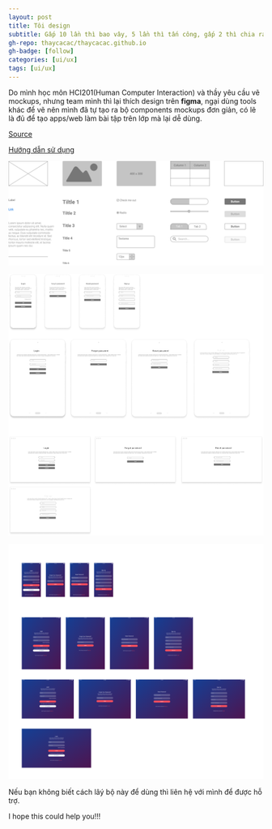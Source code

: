 ```yaml
---
layout: post
title: Tôi design
subtitle: Gấp 10 lần thì bao vây, 5 lần thì tấn công, gấp 2 thì chia ra mà đánh, bằng địch thì phải đánh khéo,...
gh-repo: thaycacac/thaycacac.github.io
gh-badge: [follow]
categories: [ui/ux]
tags: [ui/ux]
---
```


Do mình học môn HCI201(Human Computer Interaction) và thầy yêu cầu vẽ mockups, nhưng team mình thì lại thích design trên **figma**, ngại dùng tools khác để vẽ nên mình đã tự tạo ra bộ components mockups đơn giản, có lẽ là đủ để tạo apps/web làm bài tập trên lớp mà lại dễ dùng.

[Source](https://www.figma.com/file/I7KrEL0dABOiIgsB2rYrrY/HCI201?node-id=73%3A5504)

[Hướng dẫn sử dụng](https://www.youtube.com/watch?v=xosUKWyHDEc)

![Share components muckups](/assets/img/mockups/0.png)

![Share components muckups](/assets/img/mockups/1.png)

![Share components muckups](/assets/img/mockups/2.png)

Nếu bạn không biết cách lâý bộ này để dùng thì liên hệ với mình để được hỗ trợ.

I hope this could help you!!!
